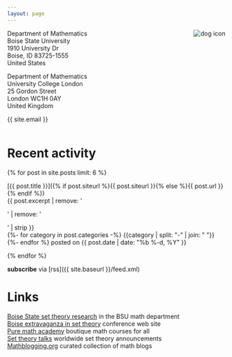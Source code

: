 ```yaml
---
layout: page
---
```


<img style="float:right;margin-left:10px" src="{{ site.baseurl }}/assets/dogsquaresmall.png" alt="dog icon" />

Department of Mathematics  
Boise State University  
1910 University Dr  
Boise, ID 83725-1555  
United States  

Department of Mathematics  
University College London  
25 Gordon Street  
London WC1H 0AY  
United Kingdom  

{{ site.email }}  

<div style="clear:both"></div>

# Recent activity

{% for post in site.posts limit: 6 %}

[{{ post.title }}]({% if post.siteurl %}{{ post.siteurl }}{% else %}{{ post.url }}{% endif %})  
{{ post.excerpt | remove: '<p>' | remove: '</p>' | strip }}  
<span class="post-meta">
{%- for category in post.categories -%}
<span class="category_name">{{category | split: "-" | join: " "}}</span>
{%- endfor %}
posted on {{ post.date | date: "%b %-d, %Y" }}
</span>

{% endfor %}

**subscribe** via [rss]({{ site.baseurl }}/feed.xml)

# Links

[Boise State set theory research](https://www.boisestate.edu/math/research/settheory/) in the BSU math department  
[Boise extravaganza in set theory](https://www.boisestate.edu/math/best/) conference web site  
[Pure math academy](https://www.puremathacademy.com/) boutique math courses for all  
[Set theory talks](http://settheory.mathtalks.org/) worldwide set theory announcements  
[Mathblogging.org](https://mathblogging.org/) curated collection of math blogs

